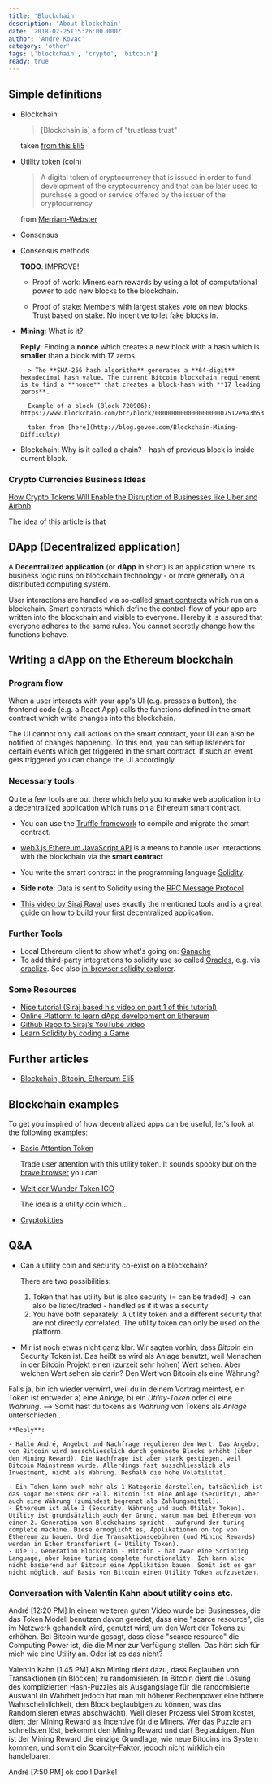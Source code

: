 ```yaml
---
title: 'Blockchain'
description: 'About blockchain'
date: '2018-02-25T15:26:00.000Z'
author: 'André Kovac'
category: 'other'
tags: ['blockchain', 'crypto', 'bitcoin']
ready: true
---
```

## Simple definitions

- Blockchain

    >  [Blockchain is] a form of "trustless trust"

    taken [from this Eli5](https://www.reddit.com/r/Bitcoin/comments/4yp5q1/could_you_please_eli5_the_blockchain_technology/)

- Utility token (coin)

    > A digital token of cryptocurrency that is issued in order to fund development of the cryptocurrency and that can be later used to purchase a good or service offered by the issuer of the cryptocurrency

    from [Merriam-Webster](https://www.merriam-webster.com/dictionary/utility%20token)

- Consensus

- Consensus methods

    **TODO**: IMPROVE!

    - Proof of work: Miners earn rewards by using a lot of computational power to add new blocks to the blockchain.

    - Proof of stake: Members with largest stakes vote on new blocks. Trust based on stake. No incentive to let fake blocks in.

- **Mining**: What is it?

    **Reply**: Finding a **nonce** which creates a new block with a hash which is **smaller** than a block with 17 zeros.

        > The **SHA-256 hash algorithm** generates a **64-digit** hexadecimal hash value. The current Bitcoin blockchain requirement is to find a **nonce** that creates a block-hash with **17 leading zeros**.

        Example of a block (Block 720906): https://www.blockchain.com/btc/block/00000000000000000007512e9a3b53c984484b68e09601e659c417a70e30bae8

        taken from [here](http://blog.geveo.com/Blockchain-Mining-Difficulty)

- Blockchain: Why is it called a chain? - hash of previous block is inside current block.

### Crypto Currencies Business Ideas

[How Crypto Tokens Will Enable the Disruption of Businesses like Uber and Airbnb](https://finnscave.com/2018/02/07/how-crypto-tokens-will-enable-the-disruption-of-businesses-like-uber-and-airbnb/)

The idea of this article is that

## DApp (Decentralized application)

A **Decentralized application** (or **dApp** in short) is an application where its business logic runs on blockchain technology - or more generally on a distributed computing system.

User interactions are handled via so-called [smart contracts](https://en.wikipedia.org/wiki/Smart_contract) which run on a blockchain. Smart contracts which define the control-flow of your app are written into the blockchain and visible to everyone. Hereby it is assured that everyone adheres to the same rules. You cannot secretly change how the functions behave.

## Writing a dApp on the Ethereum blockchain

### Program flow

When a user interacts with your app's UI (e.g. presses a button), the frontend code (e.g. a React App) calls the functions defined in the smart contract which write changes into the blockchain.

The UI cannot only call actions on the smart contract, your UI can also be notified of changes happening. To this end, you can setup listeners for certain events which get triggered in the smart contract. If such an event gets triggered you can change the UI accordingly.

### Necessary tools

Quite a few tools are out there which help you to make web application into a decentralized application which runs on a Ethereum smart contract.

- You can use the [Truffle framework](https://www.trufflesuite.com/) to compile and migrate the smart contract.
- [web3.js Ethereum JavaScript API](https://web3js.readthedocs.io/en/v1.3.0/#) is a means to handle user interactions with the blockchain via the **smart contract**
- You write the smart contract in the programming language [Solidity](https://solidity.readthedocs.io/en/v0.7.3/).
- **Side note**: Data is sent to Solidity using the [RPC Message Protocol](https://www.ibm.com/support/knowledgecenter/en/ssw_aix_71/com.ibm.aix.progcomc/rpc_msg.htm)

- [This video by Siraj Raval](https://youtu.be/gSQXq2_j-mw) uses exactly the mentioned tools and is a great guide on how to build your first decentralized application.

### Further Tools

* Local Ethereum client to show what's going on: [Ganache](https://www.trufflesuite.com/ganache)
* To add third-party integrations to solidity use so called [Oracles](https://fravoll.github.io/solidity-patterns/oracle.html), e.g. via [oraclize](http://www.oraclize.it/#services). See also [in-browser solidity explorer](http://dapps.oraclize.it/browser-solidity/#gist=9817193e5b05206847ed1fcd1d16bd1d&version=soljson-v0.4.20+commit.3155dd80.js).


### Some Resources

* [Nice tutorial (Siraj based his video on part 1 of this tutorial)](https://medium.com/@mvmurthy/full-stack-hello-world-voting-ethereum-dapp-tutorial-part-2-30b3d335aa1f)
* [Online Platform to learn dApp development on Ethereum](https://www.zastrin.com/simple-ethereum-voting-dapp.html)
* [Github Repo to Siraj's YouTube video](https://github.com/llSourcell/Your_First_Decentralized_Application)
* [Learn Solidity by coding a Game](https://cryptozombies.io/)


## Further articles

- [Blockchain, Bitcoin, Ethereum Eli5](https://tonyy.in/blockchain-eli5/)

## Blockchain examples

To get you inspired of how decentralized apps can be useful, let's look at the following examples:

- [Basic Attention Token](https://en.bitcoinwiki.org/wiki/Basic_Attention_Token)

    Trade user attention with this utility token. It sounds spooky but on the [brave browser](https://brave.com/) you can

- [Welt der Wunder Token ICO](http://www.weltderwunder.de/articles/welt-der-wunder-ico-zusammenfassung)

    The idea is a utility coin which...

- [Cryptokitties](https://www.cryptokitties.co/)


## Q&A

- Can a utility coin and security co-exist on a blockchain?

    There are two possibilities:

    1. Token that has utility but is also security (= can be traded) -> can also be listed/traded - handled as if it was a security
    2. You have both separately: A utility token and a different security that are not directly correlated. The utility token can only be used on the platform.

- Mir ist noch etwas nicht ganz klar. Wir sagten vorhin, dass *Bitcoin* ein Security Token ist. Das heißt es wird als Anlage benutzt, weil Menschen in der Bitcoin Projekt einen (zurzeit sehr hohen) Wert sehen. Aber welchen Wert sehen sie darin? Den Wert von Bitcoin als eine Währung?

Falls ja, bin ich wieder verwirrt, weil du in deinem Vortrag meintest, ein Token ist entweder a) eine *Anlage*, b) ein *Utility-Token* oder c) eine *Währung*.
--> Somit hast du tokens als *Währung* von Tokens als *Anlage* unterschieden..

    **Reply**:

    - Hallo André, Angebot und Nachfrage regulieren den Wert. Das Angebot von Bitcoin wird ausschliesslich durch geminete Blocks erhöht (über den Mining Reward). Die Nachfrage ist aber stark gestiegen, weil Bitcoin Mainstream wurde. Allerdings fast ausschliesslich als Investment, nicht als Währung. Deshalb die hohe Volatilität.

    - Ein Token kann auch mehr als 1 Kategorie darstellen, tatsächlich ist das sogar meistens der Fall. Bitcoin ist eine Anlage (Security), aber auch eine Währung (zumindest begrenzt als Zahlungsmittel).
    - Ethereum ist alle 3 (Security, Währung und auch Utility Token). Utility ist grundsätzlich auch der Grund, warum man bei Ethereum von einer 2. Generation von Blockchains spricht - aufgrund der turing-complete machine. Diese ermöglicht es, Applikationen on top von Ethereum zu bauen. Und die Transaktionsgebühren (und Mining Rewards) werden in Ether transferiert (= Utility Token).
    - Die 1. Generation Blockchain - Bitcoin - hat zwar eine Scripting Language, aber keine turing complete functionality. Ich kann also nicht basierend auf Bitcoin eine Applikation bauen. Somit ist es gar nicht möglich, auf Basis von Bitcoin einen Utility Token aufzusetzen.


### Conversation with Valentin Kahn about utility coins etc.


André [12:20 PM]
In einem weiteren guten Video wurde bei Businesses, die das Token Modell benutzen davon geredet, dass eine "scarce resource", die im Netzwerk gehandelt wird, genutzt wird, um den Wert der Tokens zu erhöhen.
Bei Bitcoin wurde gesagt, dass diese "scarce resource" die Computing Power ist, die die Miner zur Verfügung stellen. Das hört sich für mich wie eine Utility an. Oder ist es das nicht?

Valentin Kahn [1:45 PM]
Also Mining dient dazu, dass Beglauben von Transaktionen (in Blöcken) zu randomisieren. In Bitcoin dient die Lösung des komplizierten Hash-Puzzles als Ausgangslage für die randomisierte Auswahl (in Wahrheit jedoch hat man mit höherer Rechenpower eine höhere Wahrscheinlichkeit, den Block beglaubigen zu können, was das Randomisieren etwas abschwächt).
Weil dieser Prozess viel Strom kostet, dient der Mining Reward als Incentive für die Miners. Wer das Puzzle am schnellsten löst, bekommt den Mining Reward und darf Beglaubigen.
Nun ist der Mining Reward die einzige Grundlage, wie neue Bitcoins ins System kommen, und somit ein Scarcity-Faktor, jedoch nicht wirklich ein handelbarer.

André [7:50 PM]
ok cool! Danke!